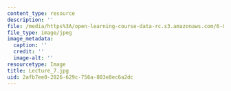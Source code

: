 ```yaml
---
content_type: resource
description: ''
file: /media/https%3A/open-learning-course-data-rc.s3.amazonaws.com/6-041sc-probabilistic-systems-analysis-and-applied-probability-fall-2013/2afb7ee02826629c756a803e8ec6a2dc_Lecture_7.jpg
file_type: image/jpeg
image_metadata:
  caption: ''
  credit: ''
  image-alt: ''
resourcetype: Image
title: Lecture_7.jpg
uid: 2afb7ee0-2826-629c-756a-803e8ec6a2dc
---
```

